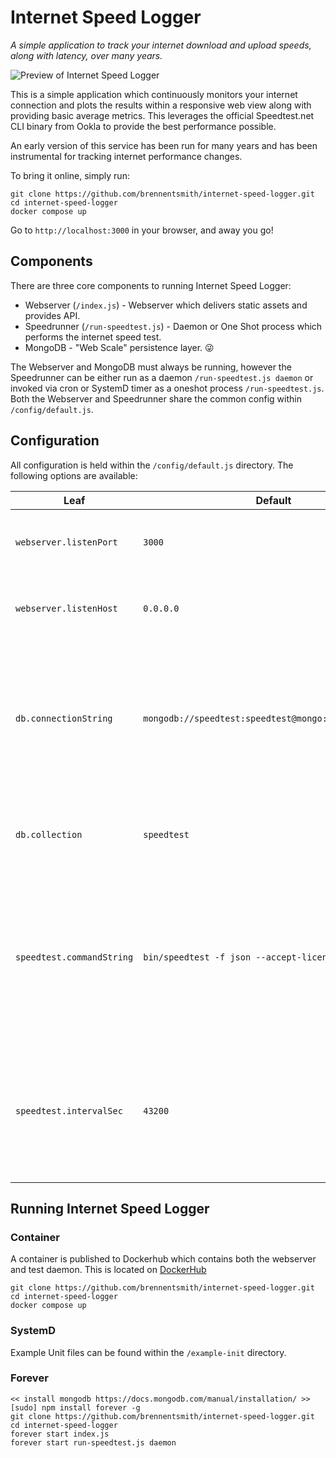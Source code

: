 # Internet Speed Logger

_A simple application to track your internet download and upload speeds, along with latency, over many years._

![Preview of Internet Speed Logger](https://ookla.d.pr/mZMWSF+)

This is a simple application which continuously monitors your internet connection and plots the results within a responsive web view along with providing basic average metrics. This leverages the official Speedtest.net CLI binary from Ookla to provide the best performance possible.

An early version of this service has been run for many years and has been instrumental for tracking internet performance changes.

To bring it online, simply run:
```
git clone https://github.com/brennentsmith/internet-speed-logger.git
cd internet-speed-logger
docker compose up
```
Go to `http://localhost:3000` in your browser, and away you go!

## Components

There are three core components to running Internet Speed Logger:
- Webserver (`/index.js`) - Webserver which delivers static assets and provides API. 
- Speedrunner (`/run-speedtest.js`) - Daemon or One Shot process which performs the internet speed test.
- MongoDB - "Web Scale" persistence layer. 😜

The Webserver and MongoDB must always be running, however the Speedrunner can be either run as a daemon `/run-speedtest.js daemon` or invoked via cron or SystemD timer as a oneshot process `/run-speedtest.js`. Both the Webserver and Speedrunner share the common config within `/config/default.js`.

## Configuration

All configuration is held within the `/config/default.js` directory. The following options are available:

| Leaf | Default | Description |
| -- | -- | -- |
| `webserver.listenPort`      | `3000`       | Port which the webserver will listen on   |
| `webserver.listenHost`      | `0.0.0.0`       | Host which the webserver will listen on   |
| `db.connectionString`   | `mongodb://speedtest:speedtest@mongo:27017/speedtest`        | Connection string the connection for the backend MongoDB compliant database. See: [Connection String URI Format](https://docs.mongodb.com/manual/reference/connection-string/)      |
| `db.collection`      | `speedtest`       | Collection to use within MongoDB compliant database.   |
| `speedtest.commandString`      | `bin/speedtest -f json --accept-license`       | Raw command to execute to perform speed test. Change this if you want it on a different path or specify a specific server.   |
| `speedtest.intervalSec`      | `43200`       | Interval for which the speedtest will be run. This will be randomly skewed +/- 25% and floored at 1800 seconds.   |

## Running Internet Speed Logger

### Container
A container is published to Dockerhub which contains both the webserver and test daemon. This is located on [DockerHub](https://cloud.docker.com/u/brennentsmith/repository/docker/brennentsmith/internet-speed-logger)

```
git clone https://github.com/brennentsmith/internet-speed-logger.git
cd internet-speed-logger
docker compose up
```

### SystemD 
Example Unit files can be found within the `/example-init` directory.

### Forever
```
<< install mongodb https://docs.mongodb.com/manual/installation/ >>
[sudo] npm install forever -g
git clone https://github.com/brennentsmith/internet-speed-logger.git
cd internet-speed-logger
forever start index.js
forever start run-speedtest.js daemon
```